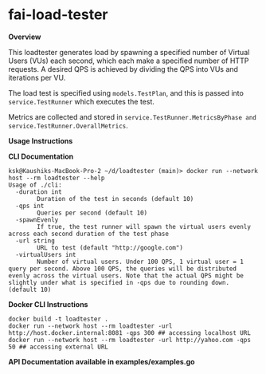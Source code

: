 # fai-load-tester

**Overview**

This loadtester generates load by spawning a specified number of Virtual Users (VUs) each second, which each make a specified number of HTTP requests. A desired QPS is achieved by dividing the QPS into VUs and iterations per VU.

The load test is specified using `models.TestPlan`, and this is passed into `service.TestRunner` which executes the test.

Metrics are collected and stored in `service.TestRunner.MetricsByPhase and service.TestRunner.OverallMetrics`.



**Usage Instructions**

**CLI Documentation**
```
ksk@Kaushiks-MacBook-Pro-2 ~/d/loadtester (main)> docker run --network host --rm loadtester --help
Usage of ./cli:
  -duration int
    	Duration of the test in seconds (default 10)
  -qps int
    	Queries per second (default 10)
  -spawnEvenly
    	If true, the test runner will spawn the virtual users evenly across each second duration of the test phase
  -url string
    	URL to test (default "http://google.com")
  -virtualUsers int
    	Number of virtual users. Under 100 QPS, 1 virtual user = 1 query per second. Above 100 QPS, the queries will be distributed evenly across the virtual users. Note that the actual QPS might be slightly under what is specified in -qps due to rounding down. (default 10)
```

**Docker CLI Instructions**
```=
docker build -t loadtester .
docker run --network host --rm loadtester -url http://host.docker.internal:8081 -qps 300 ## accessing localhost URL
docker run --network host --rm loadtester -url http://yahoo.com -qps 50 ## accessing external URL
```

**API Documentation available in examples/examples.go**